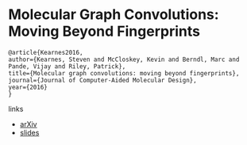 # Molecular Graph Convolutions: Moving Beyond Fingerprints

```
@article{Kearnes2016,
author={Kearnes, Steven and McCloskey, Kevin and Berndl, Marc and Pande, Vijay and Riley, Patrick},
title={Molecular graph convolutions: moving beyond fingerprints},
journal={Journal of Computer-Aided Molecular Design},
year={2016}
}
```

links
- [arXiv](https://arxiv.org/abs/1603.00856)
- [slides](https://instructure-uploads.s3.amazonaws.com/account_35910000000000001/attachments/1217685/molecular-graph-convolutions%25281%2529.pdf?response-content-disposition=attachment%3B%20filename%3D%22molecular-graph-convolutions%281%29.pdf%22%3B%20filename%2A%3DUTF-8%27%27molecular%252Dgraph%252Dconvolutions%25281%2529.pdf&X-Amz-Algorithm=AWS4-HMAC-SHA256&X-Amz-Credential=AKIAJFNFXH2V2O7RPCAA%2F20171220%2Fus-east-1%2Fs3%2Faws4_request&X-Amz-Date=20171220T173832Z&X-Amz-Expires=3600&X-Amz-SignedHeaders=host&X-Amz-Signature=3f888cb7b5d70d595db87995e537d5a71182c7100779a1a809649a89f46f9eca)
